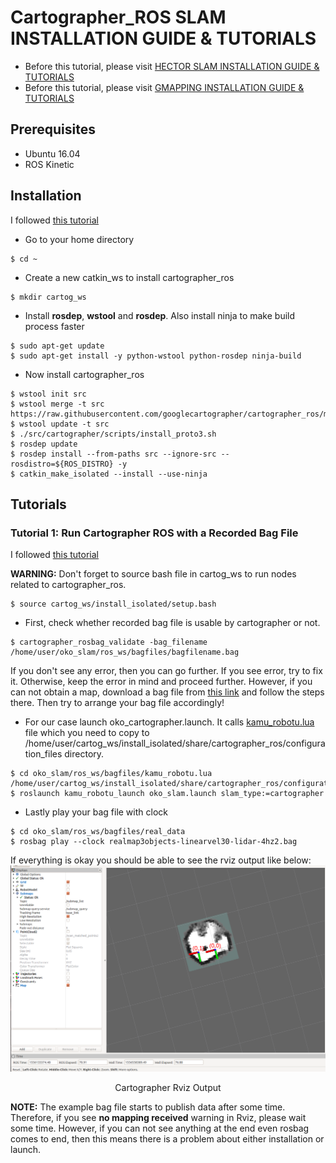 # Cartographer_ROS SLAM INSTALLATION GUIDE & TUTORIALS

* Before this tutorial, please visit [HECTOR SLAM INSTALLATION GUIDE & TUTORIALS](/doc/hector_slam_tutorials.md)
* Before this tutorial, please visit [GMAPPING INSTALLATION GUIDE & TUTORIALS](/doc/gmapping_tutorial.md)

## Prerequisites
* Ubuntu 16.04
* ROS Kinetic

## Installation
I followed [this tutorial](https://google-cartographer-ros.readthedocs.io/en/latest/compilation.html#building-installation)

* Go to your home directory
```
$ cd ~
```
* Create a new catkin_ws to install cartographer_ros
```
$ mkdir cartog_ws
```
* Install **rosdep**, **wstool** and **rosdep**. Also install ninja to make build process faster
```
$ sudo apt-get update
$ sudo apt-get install -y python-wstool python-rosdep ninja-build
```
* Now install cartographer_ros
```
$ wstool init src
$ wstool merge -t src https://raw.githubusercontent.com/googlecartographer/cartographer_ros/master/cartographer_ros.rosinstall
$ wstool update -t src
$ ./src/cartographer/scripts/install_proto3.sh
$ rosdep update
$ rosdep install --from-paths src --ignore-src --rosdistro=${ROS_DISTRO} -y
$ catkin_make_isolated --install --use-ninja
```
## Tutorials

### Tutorial 1: Run Cartographer ROS with a Recorded Bag File
I followed [this tutorial](https://google-cartographer-ros.readthedocs.io/en/latest/your_bag.html)

**WARNING:** Don't forget to source bash file in cartog_ws to run nodes related to cartographer_ros.
```
$ source cartog_ws/install_isolated/setup.bash
```

* First, check whether recorded bag file is usable by cartographer or not.
```
$ cartographer_rosbag_validate -bag_filename /home/user/oko_slam/ros_ws/bagfiles/bagfilename.bag
```

If you don't see any error, then you can go further. If you see error, try to fix it. Otherwise, keep the error in mind and proceed further. However, if you can not obtain a map, download a bag file from [this link](https://google-cartographer-ros.readthedocs.io/en/latest/demos.html) and follow the steps there. Then try to arrange your bag file accordingly!

* For our case launch oko_cartographer.launch. It calls [kamu_robotu.lua](/ros_ws/src/kamu_robotu/kamu_robotu_launch/params/kamu_robotu.lua) file which you need to copy to /home/user/cartog_ws/install_isolated/share/cartographer_ros/configuration_files directory. 
```
$ cd oko_slam/ros_ws/bagfiles/kamu_robotu.lua /home/user/cartog_ws/install_isolated/share/cartographer_ros/configuration_files
$ roslaunch kamu_robotu_launch oko_slam.launch slam_type:=cartographer
```

* Lastly play your bag file with clock
```
$ cd oko_slam/ros_ws/bagfiles/real_data
$ rosbag play --clock realmap3objects-linearvel30-lidar-4hz2.bag
```
If everything is okay you should be able to see the rviz output like below:
![Cartographer Rviz Output](/doc/images/cartographer_tutorials/1.png)
<center> Cartographer Rviz Output </center>

**NOTE:** The example bag file starts to publish data after some time. Therefore, if you see **no mapping received** warning in Rviz, please wait some time. However, if you can not see anything at the end even rosbag comes to end, then this means there is a problem about either installation or launch.
